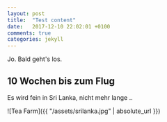 ```yaml
---
layout: post
title:  "Test content"
date:   2017-12-10 22:02:01 +0100
comments: true
categories: jekyll
---
```

Jo. Bald geht's los.

## 10 Wochen bis zum Flug
Es wird fein in Sri Lanka, nicht mehr lange ..

![Tea Farm]({{ "/assets/srilanka.jpg" | absolute_url }})

